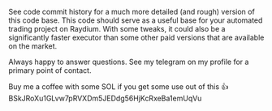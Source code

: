 See code commit history for a much more detailed (and rough) version of this code base. This code should serve as a useful base for your automated trading project on Raydium. With some tweaks, it could also be a significantly faster executor than some other paid versions that are available on the market.

Always happy to answer questions. See my telegram on my profile for a primary point of contact. 

Buy me a coffee with some SOL if you get some use out of this :+1: BSkJRoXu1GLvw7pRVXDm5JEDdg56HjKcRxeBa1emUqVu
